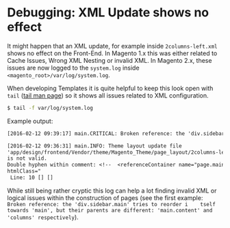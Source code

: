 # Debugging: XML Update shows no effect

It might happen that an XML update, for example inside `2columns-left.xml` shows
no effect on the Front-End. In Magento 1.x this was either related to Cache
Issues, Wrong XML Nesting or invalid XML. In Magento 2.x, these issues are now
logged to the `system.log` inside `<magento_root>/var/log/system.log`. 

When developing Templates it is quite helpful to keep this look open with `tail`
([tail man page](http://man7.org/linux/man-pages/man1/tail.1.html)) so it shows
all issues related to XML configuration.

```bash
$ tail -f var/log/system.log
```
Example output: 
```txt
[2016-02-12 09:39:17] main.CRITICAL: Broken reference: the 'div.sidebar.main' tries to reorder itself towards 'main', but their parents are different: 'main.content' and 'columns' respectively. [] []

[2016-02-12 09:36:31] main.INFO: Theme layout update file
'app/design/frontend/Vendor/theme/Magento_Theme/page_layout/2columns-left.xml'
is not valid.
Double hyphen within comment: <!--  <referenceContainer name="page.main"
htmlClass="
 Line: 10 [] []
```

While still being rather cryptic this log can help a lot finding invalid XML or
logical issues within the construction of pages (see the first example: `Broken
reference: the 'div.sidebar.main' tries to reorder i    tself towards 'main',
but their parents are different: 'main.content' and 'columns' respectively`).

